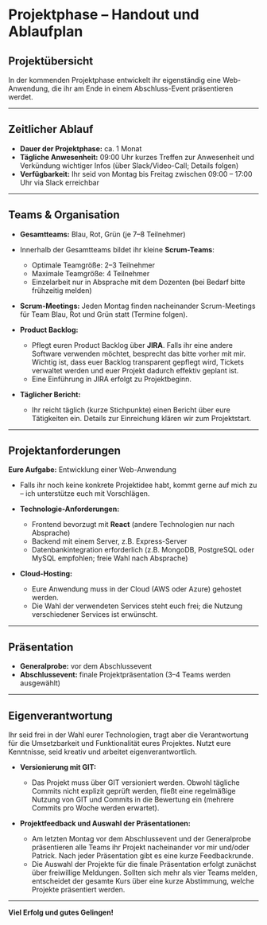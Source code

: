 # Projektphase – Handout und Ablaufplan

## Projektübersicht
In der kommenden Projektphase entwickelt ihr eigenständig eine Web-Anwendung, die ihr am Ende in einem Abschluss-Event präsentieren werdet.

---

## Zeitlicher Ablauf
- **Dauer der Projektphase:** ca. 1 Monat
- **Tägliche Anwesenheit:** 09:00 Uhr kurzes Treffen zur Anwesenheit und Verkündung wichtiger Infos (über Slack/Video-Call; Details folgen)
- **Verfügbarkeit:** Ihr seid von Montag bis Freitag zwischen 09:00 – 17:00 Uhr via Slack erreichbar

---

## Teams & Organisation
- **Gesamtteams:** Blau, Rot, Grün (je 7–8 Teilnehmer)
- Innerhalb der Gesamtteams bildet ihr kleine **Scrum-Teams**:
  - Optimale Teamgröße: 2–3 Teilnehmer
  - Maximale Teamgröße: 4 Teilnehmer
  - Einzelarbeit nur in Absprache mit dem Dozenten (bei Bedarf bitte frühzeitig melden)
- **Scrum-Meetings:** Jeden Montag finden nacheinander Scrum-Meetings für Team Blau, Rot und Grün statt (Termine folgen).

- **Product Backlog:**
  - Pflegt euren Product Backlog über **JIRA**. Falls ihr eine andere Software verwenden möchtet, besprecht das bitte vorher mit mir. Wichtig ist, dass euer Backlog transparent gepflegt wird, Tickets verwaltet werden und euer Projekt dadurch effektiv geplant ist.
  - Eine Einführung in JIRA erfolgt zu Projektbeginn.

- **Täglicher Bericht:**
  - Ihr reicht täglich (kurze Stichpunkte) einen Bericht über eure Tätigkeiten ein. Details zur Einreichung klären wir zum Projektstart.

---

## Projektanforderungen
**Eure Aufgabe:** Entwicklung einer Web-Anwendung

- Falls ihr noch keine konkrete Projektidee habt, kommt gerne auf mich zu – ich unterstütze euch mit Vorschlägen.

- **Technologie-Anforderungen:**
  - Frontend bevorzugt mit **React** (andere Technologien nur nach Absprache)
  - Backend mit einem Server, z.B. Express-Server
  - Datenbankintegration erforderlich (z.B. MongoDB, PostgreSQL oder MySQL empfohlen; freie Wahl nach Absprache)

- **Cloud-Hosting:**
  - Eure Anwendung muss in der Cloud (AWS oder Azure) gehostet werden.
  - Die Wahl der verwendeten Services steht euch frei; die Nutzung verschiedener Services ist erwünscht.

---

## Präsentation
- **Generalprobe:** vor dem Abschlussevent
- **Abschlussevent:** finale Projektpräsentation (3–4 Teams werden ausgewählt)

---

## Eigenverantwortung
Ihr seid frei in der Wahl eurer Technologien, tragt aber die Verantwortung für die Umsetzbarkeit und Funktionalität eures Projektes. Nutzt eure Kenntnisse, seid kreativ und arbeitet eigenverantwortlich.

- **Versionierung mit GIT:**
  - Das Projekt muss über GIT versioniert werden. Obwohl tägliche Commits nicht explizit geprüft werden, fließt eine regelmäßige Nutzung von GIT und Commits in die Bewertung ein (mehrere Commits pro Woche werden erwartet).

- **Projektfeedback und Auswahl der Präsentationen:**
  - Am letzten Montag vor dem Abschlussevent und der Generalprobe präsentieren alle Teams ihr Projekt nacheinander vor mir und/oder Patrick. Nach jeder Präsentation gibt es eine kurze Feedbackrunde.
  - Die Auswahl der Projekte für die finale Präsentation erfolgt zunächst über freiwillige Meldungen. Sollten sich mehr als vier Teams melden, entscheidet der gesamte Kurs über eine kurze Abstimmung, welche Projekte präsentiert werden.

---

**Viel Erfolg und gutes Gelingen!**
